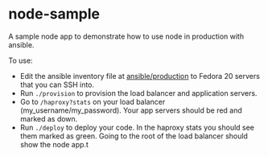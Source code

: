 node-sample
===========

A sample node app to demonstrate how to use node in production with ansible.

To use:

* Edit the ansible inventory file at [ansible/production](ansible/production) to Fedora 20 servers that you can SSH into.
* Run `./provision` to provision the load balancer and application servers.
* Go to `/haproxy?stats` on your load balancer (my_username/my_password). Your app servers should be red and marked as down.
* Run `./deploy` to deploy your code. In the haproxy stats you should see them marked as green. Going to the root of the load balancer should show the node app.t
